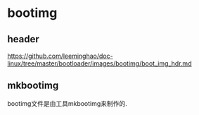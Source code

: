 bootimg
========================================

header
----------------------------------------

https://github.com/leeminghao/doc-linux/tree/master/bootloader/images/bootimg/boot_img_hdr.md

mkbootimg
----------------------------------------

bootimg文件是由工具mkbootimg来制作的.
